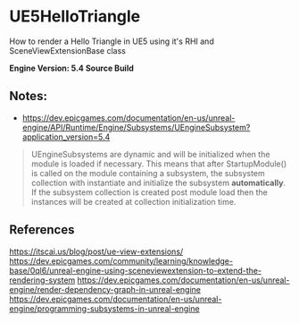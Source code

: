 # UE5HelloTriangle
How to render a Hello Triangle in UE5 using it's RHI and SceneViewExtensionBase class

**Engine Version: 5.4 Source Build**

## Notes:
- https://dev.epicgames.com/documentation/en-us/unreal-engine/API/Runtime/Engine/Subsystems/UEngineSubsystem?application_version=5.4
> UEngineSubsystems are dynamic and will be initialized when the module is loaded if necessary. This means that after StartupModule() is called on the module containing a subsystem, the subsystem collection with instantiate and initialize the subsystem **automatically**. If the subsystem collection is created post module load then the instances will be created at collection initialization time.

## References
https://itscai.us/blog/post/ue-view-extensions/
https://dev.epicgames.com/community/learning/knowledge-base/0ql6/unreal-engine-using-sceneviewextension-to-extend-the-rendering-system
https://dev.epicgames.com/documentation/en-us/unreal-engine/render-dependency-graph-in-unreal-engine
https://dev.epicgames.com/documentation/en-us/unreal-engine/programming-subsystems-in-unreal-engine



